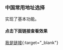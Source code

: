 ### 中国常用地址选择

实现了基本功能。

#### 点击下面链接查看效果

[我是链接](https://su739.github.io/china/){:target="\_blank"}


